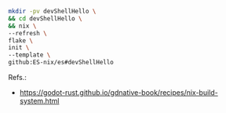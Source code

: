 

```bash
mkdir -pv devShellHello \
&& cd devShellHello \
&& nix \
--refresh \
flake \
init \
--template \
github:ES-nix/es#devShellHello
```
Refs.:
- https://godot-rust.github.io/gdnative-book/recipes/nix-build-system.html
